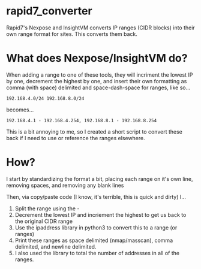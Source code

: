 # rapid7_converter
Rapid7's Nexpose and InsightVM converts IP ranges (CIDR blocks) into their own range format for sites. This converts them back.

# What does Nexpose/InsightVM do?
When adding a range to one of these tools, they will incriment the lowest IP by one, decrement the highest by one, and insert their own formatting as comma (with space) delimited and space-dash-space for ranges, like so...
```
192.168.4.0/24 192.168.8.0/24
```
becomes...
```
192.168.4.1 - 192.168.4.254, 192.168.8.1 - 192.168.8.254
```
This is a bit annoying to me, so I created a short script to convert these back if I need to use or reference the ranges elsewhere.

# How?
I start by standardizing the format a bit, placing each range on it's own line, removing spaces, and removing any blank lines

Then, via copy/paste code (I know, it's terrible, this is quick and dirty) I...
1. Split the range using the -
2. Decrement the lowest IP and incriement the highest to get us back to the original CIDR range
3. Use the ipaddress library in python3 to convert this to a range (or ranges)
4. Print these ranges as space delimited (nmap/masscan), comma delimited, and newline delimited.
5. I also used the library to total the number of addresses in all of the ranges.

